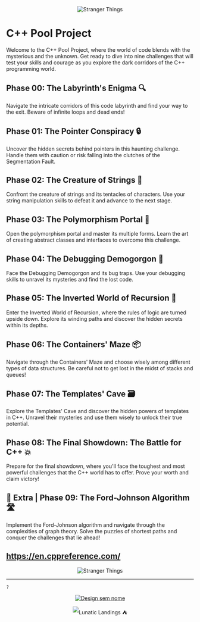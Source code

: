 <div align="center">
  <img src="https://github.com/caoslourenco/Cpp42/assets/18141491/52477701-3bee-41a6-bd39-204ee06f309b" alt="Stranger Things">
</div>

# C++ Pool Project

Welcome to the C++ Pool Project, where the world of code blends with the mysterious and the unknown. Get ready to dive into nine challenges that will test your skills and courage as you explore the dark corridors of the C++ programming world.

## Phase 00: The Labyrinth's Enigma 🔍

Navigate the intricate corridors of this code labyrinth and find your way to the exit. Beware of infinite loops and dead ends!

## Phase 01: The Pointer Conspiracy 🔒

Uncover the hidden secrets behind pointers in this haunting challenge. Handle them with caution or risk falling into the clutches of the Segmentation Fault.

## Phase 02: The Creature of Strings 🧵

Confront the creature of strings and its tentacles of characters. Use your string manipulation skills to defeat it and advance to the next stage.

## Phase 03: The Polymorphism Portal 🔮

Open the polymorphism portal and master its multiple forms. Learn the art of creating abstract classes and interfaces to overcome this challenge.

## Phase 04: The Debugging Demogorgon 🐛

Face the Debugging Demogorgon and its bug traps. Use your debugging skills to unravel its mysteries and find the lost code.

## Phase 05: The Inverted World of Recursion 🔄

Enter the Inverted World of Recursion, where the rules of logic are turned upside down. Explore its winding paths and discover the hidden secrets within its depths.

## Phase 06: The Containers' Maze 📦

Navigate through the Containers' Maze and choose wisely among different types of data structures. Be careful not to get lost in the midst of stacks and queues!

## Phase 07: The Templates' Cave 🗃️

Explore the Templates' Cave and discover the hidden powers of templates in C++. Unravel their mysteries and use them wisely to unlock their true potential.

## Phase 08: The Final Showdown: The Battle for C++ 💥

Prepare for the final showdown, where you'll face the toughest and most powerful challenges that the C++ world has to offer. Prove your worth and claim victory!

## 🤯 Extra | Phase 09: The Ford-Johnson Algorithm 🛣️

Implement the Ford-Johnson algorithm and navigate through the complexities of graph theory. Solve the puzzles of shortest paths and conquer the challenges that lie ahead!

https://en.cppreference.com/
----

<div align="center">
  <img src="https://github.com/caoslourenco/Cpp42/assets/18141491/064fdc58-1bb2-4600-b067-389949c0f969" alt="Stranger Things">
</div>

----

``?``   

<!--
<div align="center">
  <img src="https://i.imgur.com/PHBhBUd.png" alt="Stranger Things">
</div>

# Projeto Piscina de C++

Bem-vindo ao Projeto Piscina de C++, onde o mundo do código se mistura com o misterioso e o desconhecido. Prepare-se para mergulhar em nove desafios que vão testar suas habilidades e sua coragem, enquanto você explora os corredores escuros do mundo da programação em C++.

## O Enigma do Labirinto

Navegue pelos corredores intrincados deste labirinto de código e encontre o caminho para a saída. Cuidado com os loops infinitos e os becos sem saída!

## A Conspiração do Ponteiro

Descubra os segredos ocultos por trás dos ponteiros neste desafio assombroso. Manipule-os com cautela ou arrisque-se a cair nas garras do Segmentation Fault.

## A Criatura das Strings

Enfrente a criatura das strings e seus tentáculos de caracteres. Use sua habilidade com manipulação de strings para derrotá-la e avançar para a próxima fase.

## O Portal do Polimorfismo

Abra o portal do polimorfismo e domine suas múltiplas formas. Aprenda a arte de criar classes abstratas e interfaces para superar este desafio.

## O Demogorgon do Debugging

Enfrente o Demogorgon do Debugging e suas armadilhas de bugs. Use suas habilidades de depuração para desvendar seus mistérios e encontrar o código perdido.

## O Mundo Invertido da Recursão

Adentre o Mundo Invertido da Recursão, onde as regras da lógica são viradas de cabeça para baixo. Explore seus caminhos sinuosos e descubra os segredos ocultos dentro de suas profundezas.

## O Labirinto dos Containers

Navegue pelo Labirinto dos Containers e escolha sabiamente entre os diferentes tipos de estruturas de dados. Tome cuidado para não se perder em meio às pilhas e filas!

## A Caverna das Templates

Explore a Caverna das Templates e descubra os poderes ocultos das templates em C++. Desvende seus mistérios e utilize-as com sabedoria para desbloquear seu verdadeiro potencial.

## O Confronto Final: A Batalha pelo C++

Prepare-se para o confronto final, onde você enfrentará os desafios mais difíceis e poderosos que o mundo do C++ tem a oferecer. Prove seu valor e conquiste a vitória!

<div align="center">
  <img src="https://i.imgur.com/KL2vuCi.png" alt="Stranger Things">
</div>
-->
 

<p align="center">
  <a href="https://www.linkedin.com/in/camilla-lourenco/">
    <img src="https://github.com/caoslourenco/Cpp42/assets/18141491/9b9caab4-1c7b-4a05-9122-054c10330c1c" alt="Design sem nome">
  </a>
</p>


<p align="center">
  <img src="https://komarev.com/ghpvc/?username=clourec&label=Strange+World+%F0%9F%A5%9E+&color=8B0000" alt="Lunatic Landings ⛺"/>
</p>
